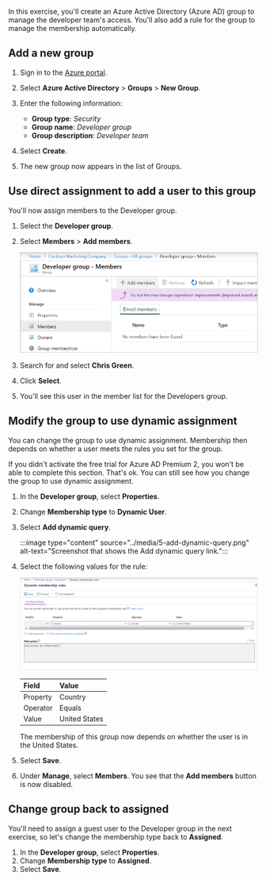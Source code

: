 
In this exercise, you'll create an Azure Active Directory (Azure AD) group to manage the developer team's access. You'll also add a rule for the group to manage the membership automatically.

## Add a new group

1. Sign in to the [Azure portal](<https://portal.azure.com/learn.docs.microsoft.com?azure-portal=true>).
1. Select **Azure Active Directory** > **Groups** > **New Group**. 
1. Enter the following information:
    
   - **Group type**: _Security_
   - **Group name**: _Developer group_
   - **Group description**: *Developer team*
1. Select **Create**. 
1. The new group now appears in the list of Groups.

## Use direct assignment to add a user to this group

You'll now assign members to the Developer group.

1. Select the **Developer group**.
1. Select **Members** > **Add members**.

   ![Screenshot that shows Add member button.](../media/5-add-group-member.png)
1. Search for and select **Chris Green**.
1. Click **Select**.
1. You'll see this user in the member list for the Developers group.

## Modify the group to use dynamic assignment

You can change the group to use dynamic assignment. Membership then depends on whether a user meets the rules you set for the group. 

If you didn't activate the free trial for Azure AD Premium 2, you won't be able to complete this section. That's ok. You can still see how you change the group to use dynamic assignment.

1. In the **Developer group**, select **Properties**. 
1. Change **Membership type** to **Dynamic User**.
1. Select **Add dynamic query**.

   :::image type="content" source="../media/5-add-dynamic-query.png" alt-text="Screenshot that shows the Add dynamic query link.":::

1. Select the following values for the rule:

   ![Screenshot that shows how to assign a dynamic membership rule.](../media/5-dynamic-member.png)

   |Field  |Value  |
   |---------|---------|
   |Property    |    Country     |
   |Operator    | Equals         |
   |Value     |      United States  |

   The membership of this group now depends on whether the user is in the United States.


1. Select **Save**.
1. Under **Manage**, select **Members**. You see that the **Add members** button is now disabled.

## Change group back to assigned

You'll need to assign a guest user to the Developer group in the next exercise, so let's change the membership type back to **Assigned**.

1. In the **Developer group**, select **Properties**. 
1. Change **Membership type** to **Assigned**.
1. Select **Save**.
